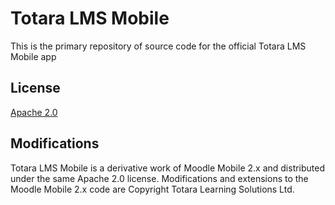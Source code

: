 Totara LMS Mobile
=================

This is the primary repository of source code for the official Totara LMS Mobile app

License
-------

[Apache 2.0](http://www.apache.org/licenses/LICENSE-2.0)

Modifications
-------------

Totara LMS Mobile is a derivative work of Moodle Mobile 2.x and distributed
under the same Apache 2.0 license. Modifications and extensions to
the Moodle Mobile 2.x code are Copyright Totara Learning Solutions Ltd.
